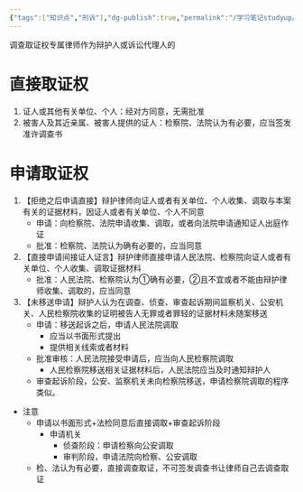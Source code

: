 ```yaml
---
{"tags":["知识点","刑诉"],"dg-publish":true,"permalink":"/学习笔记studyup/刑事诉讼法/调查取证权/","dgPassFrontmatter":true,"created":"2024-11-10T22:49:04.048+08:00","updated":"2024-11-11T20:34:55.362+08:00"}
---
```


调查取证权专属律师作为辩护人或诉讼代理人的
# 直接取证权
1. 证人或其他有关单位、个人：经对方同意，无需批准
2. 被害人及其近亲属、被害人提供的证人：检察院、法院认为有必要，应当签发准许调查书
# 申请取证权
1. 【拒绝之后申请直接】辩护律师向证人或者有关单位、个人收集、调取与本案有关的证据材料，因证人或者有关单位、个人不同意
	- 申请：向检察院、法院申请收集、调取，或者向法院申请通知证人出庭作证
	- 批准：检察院、法院认为确有必要的，应当同意
2. 【直接申请间接证人证言】辩护律师直接申请人民法院、检察院向证人或者有关单位、个人收集、调取证据材料
	- 批准：人民法院、检察院认为①确有必要，②且不宜或者不能由辩护律师收集、调取的，应当同意
3. 【未移送申请】辩护人认为在调查、侦查、审查起诉期间监察机关、公安机关、人民检察院收集的证明被告人无罪或者罪轻的证据材料未随案移送
	- 申请：移送起诉之后，申请人民法院调取
		- 应当以书面形式提出
		- 提供相关线索或者材料
	- 批准审核：人民法院接受申请后，应当向人民检察院调取
		- 人民检察院移送相关证据材料后，人民法院应当及时通知辩护人
	- 审查起诉阶段，公安、监察机关未向检察院移送，申请检察院调取的程序类似。
- 注意
	- 申请以书面形式+法检同意后直接调取+审查起诉阶段
		- 申请机关
			- 侦查阶段：申请检察向公安调取
			- 审判阶段，申请法院向检察、公安调取
	- 检、法认为有必要，直接调查取证，不可签发调查书让律师自己去调查取证
